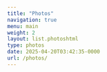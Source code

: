 ```yaml
---
title: "Photos"
navigation: true
menu: main
weight: 2
layout: list.photoshtml
type: photos
date: 2025-04-20T03:42:35-0000
url: /photos/
---
```


